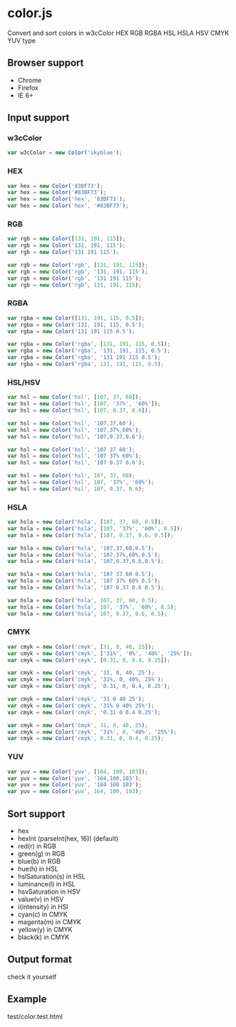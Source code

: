 # color.js

Convert and sort colors in w3cColor HEX RGB RGBA HSL HSLA HSV CMYK YUV type

## Browser support

* Chrome
* Firefox
* IE 6+

## Input support

### w3cColor

```js
var w3cColor = new Color('skyblue');
```

### HEX

```js
var hex = new Color('83BF73');
var hex = new Color('#83BF73');
var hex = new Color('hex', '83BF73');
var hex = new Color('hex', '#83BF73');
```

### RGB

```js
var rgb = new Color([131, 191, 115]);
var rgb = new Color('131, 191, 115');
var rgb = new Color('131 191 115');

var rgb = new Color('rgb', [131, 191, 115]);
var rgb = new Color('rgb', '131, 191, 115');
var rgb = new Color('rgb', '131 191 115');
var rgb = new Color('rgb', 131, 191, 115);
```

### RGBA

```js
var rgba = new Color([131, 191, 115, 0.5]);
var rgba = new Color('131, 191, 115, 0.5');
var rgba = new Color('131 191 115 0.5');

var rgba = new Color('rgba', [131, 191, 115, 0.5]);
var rgba = new Color('rgba', '131, 191, 115, 0.5');
var rgba = new Color('rgba', '131 191 115 0.5');
var rgba = new Color('rgba', 131, 191, 115, 0.5);
```


### HSL/HSV

```js
var hsl = new Color('hsl', [107, 37, 60]);
var hsl = new Color('hsl', [107, '37%', '60%']);
var hsl = new Color('hsl', [107, 0.37, 0.6]);

var hsl = new Color('hsl', '107,37,60');
var hsl = new Color('hsl', '107,37%,60%');
var hsl = new Color('hsl', '107,0.37,0.6');

var hsl = new Color('hsl', '107 37 60');
var hsl = new Color('hsl', '107 37% 60%');
var hsl = new Color('hsl', '107 0.37 0.6');

var hsl = new Color('hsl', 107, 37, 60);
var hsl = new Color('hsl', 107, '37%', '60%');
var hsl = new Color('hsl', 107, 0.37, 0.6);
```

### HSLA

```js
var hsla = new Color('hsla', [107, 37, 60, 0.5]);
var hsla = new Color('hsla', [107, '37%', '60%', 0.5]);
var hsla = new Color('hsla', [107, 0.37, 0.6, 0.5]);

var hsla = new Color('hsla', '107,37,60,0.5');
var hsla = new Color('hsla', '107,37%,60%,0.5');
var hsla = new Color('hsla', '107,0.37,0.6,0.5');

var hsla = new Color('hsla', '107 37 60 0.5');
var hsla = new Color('hsla', '107 37% 60% 0.5');
var hsla = new Color('hsla', '107 0.37 0.6 0.5');

var hsla = new Color('hsla', 107, 37, 60, 0.5);
var hsla = new Color('hsla', 107, '37%', '60%', 0.5);
var hsla = new Color('hsla', 107, 0.37, 0.6, 0.5);
```

### CMYK

```js
var cmyk = new Color('cmyk', [31, 0, 40, 25]);
var cmyk = new Color('cmyk', ['31%', '0%', '40%', '25%']);
var cmyk = new Color('cmyk', [0.31, 0, 0.4, 0.25]);

var cmyk = new Color('cmyk', '31, 0, 40, 25');
var cmyk = new Color('cmyk', '31%, 0, 40%, 25%');
var cmyk = new Color('cmyk', '0.31, 0, 0.4, 0.25');

var cmyk = new Color('cmyk', '31 0 40 25');
var cmyk = new Color('cmyk', '31% 0 40% 25%');
var cmyk = new Color('cmyk', '0.31 0 0.4 0.25');

var cmyk = new Color('cmyk', 31, 0, 40, 25);
var cmyk = new Color('cmyk', '31%', 0, '40%', '25%');
var cmyk = new Color('cmyk', 0.31, 0, 0.4, 0.25);
```

### YUV

```js
var yuv = new Color('yuv', [164, 100, 103]);
var yuv = new Color('yuv', '164,100,103');
var yuv = new Color('yuv', '164 100 103');
var yuv = new Color('yuv', 164, 100, 103);
```

## Sort support

* hex
* hexInt (parseInt(hex, 16)) (default)
* red(r) in RGB
* green(g) in RGB
* blue(b) in RGB
* hue(h) in HSL
* hslSaturation(s) in HSL
* luminance(l) in HSL
* hsvSaturation in HSV
* value(v) in HSV
* i(intensity) in HSI
* cyan(c) in CMYK
* magenta(m) in CMYK
* yellow(y) in CMYK
* black(k) in CMYK

## Output format

check it yourself

## Example

test/color.test.html